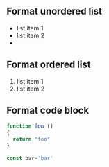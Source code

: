 ## Format unordered list

- list item 1
- list item 2
- 

## Format ordered list

1. list item 1
2. list item 2

## Format code block

```javascript
function foo ()
{
  return "foo"
}

const bar='bar'
```
